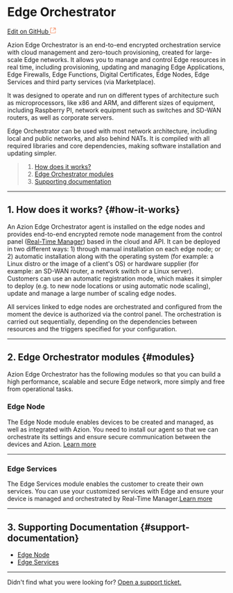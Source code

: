 # Edge **Orchestrator**

[Edit on GitHub <svg width="14" height="14" xmlns="http://www.w3.org/2000/svg"><g fill="none" stroke="#F3652B"><path d="M4.81.71H.672v11.43H12.1V8.001" stroke-width=".8"/><path d="M6.87.786h5.155V5.94M6.31 6.5L12.026.786"/></g></svg>](https://github.com/aziontech/docs_en/edit/master/edge-orchestrator/index.md)

Azion Edge Orchestrator is an end-to-end encrypted orchestration service with cloud management and zero-touch provisioning, created for large-scale Edge networks. It allows you to manage and control Edge resources in real time, including provisioning, updating and managing Edge Applications, Edge Firewalls, Edge Functions, Digital Certificates, Edge Nodes, Edge Services and third party services (via Marketplace).

It was designed to operate and run on different types of architecture such as microprocessors, like x86 and ARM, and different sizes of equipment, including Raspberry PI, network equipment such as switches and SD-WAN routers, as well as corporate servers.

Edge Orchestrator can be used with most network architecture, including local and public networks, and also behind NATs. It is compiled with all required libraries and core dependencies, making software installation and updating simpler.

> 1. [How does it works?](#how-it-works)
> 2. [Edge Orchestrator modules](#modules)
> 5. [Supporting documentation](#support-documentation)

---

## 1. How does it works? {#how-it-works}

An Azion Edge Orchestrator agent is installed on the edge nodes and provides end-to-end encrypted remote node management from the control panel ([Real-Time Manager](https://manager.azion.com/)) based in the cloud and API. It can be deployed in two different ways: 1) through manual installation on each edge node; or 2) automatic installation along with the operating system (for example: a Linux distro or the image of a client's OS) or hardware supplier (for example: an SD-WAN router, a network switch or a Linux server). Customers can use an automatic registration mode, which makes it simpler to deploy (e.g. to new node locations or using automatic node scaling), update and manage a large number of scaling edge nodes.

All services linked to edge nodes are orchestrated and configured from the moment the device is authorized via the control panel. The orchestration is carried out sequentially, depending on the dependencies between resources and the triggers specified for your configuration.

---

## 2. Edge Orchestrator modules {#modules}

Azion Edge Orchestrator has the following modules so that you can build a high performance, scalable and secure Edge network, more simply and free from operational tasks.

### Edge Node

The Edge Node module enables devices to be created and managed, as well as integrated with Azion. You need to install our agent so that we can orchestrate its settings and ensure secure communication between the devices and Azion. [Learn more](https://www.azion.com/en/documentation/products/edge-orchestrator/edge-node)

---

### Edge Services

The Edge Services module enables the customer to create their own services. You can use your customized services with Edge and ensure your device is managed and orchestrated by Real-Time Manager.[Learn more](https://www.azion.com/en/documentation/products/edge-orchestrator/edge-services)

---

## 3. Supporting Documentation {#support-documentation}

- [Edge Node](https://www.azion.com/en/documentation/products/edge-orchestrator/edge-node)
- [Edge Services](https://www.azion.com/en/documentation/products/edge-orchestrator/edge-services)

---

Didn't find what you were looking for? [Open a support ticket.](https://tickets.azion.com/)
